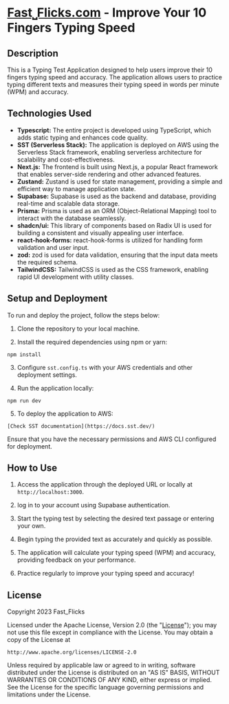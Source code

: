 
# [Fast⎵Flicks.com](https://fast-flicks.com/) - Improve Your 10 Fingers Typing Speed

## Description

This is a Typing Test Application designed to help users improve their 10 fingers typing speed and accuracy. The application allows users to practice typing different texts and measures their typing speed in words per minute (WPM) and accuracy.

## Technologies Used

- **Typescript:** The entire project is developed using TypeScript, which adds static typing and enhances code quality.
- **SST (Serverless Stack):** The application is deployed on AWS using the Serverless Stack framework, enabling serverless architecture for scalability and cost-effectiveness.
- **Next.js:** The frontend is built using Next.js, a popular React framework that enables server-side rendering and other advanced features.
- **Zustand:** Zustand is used for state management, providing a simple and efficient way to manage application state.
- **Supabase:** Supabase is used as the backend and database, providing real-time and scalable data storage.
- **Prisma:** Prisma is used as an ORM (Object-Relational Mapping) tool to interact with the database seamlessly.
- **shadcn/ui:** This library of components based on Radix UI is used for building a consistent and visually appealing user interface.
- **react-hook-forms:** react-hook-forms is utilized for handling form validation and user input.
- **zod:** zod is used for data validation, ensuring that the input data meets the required schema.
- **TailwindCSS:** TailwindCSS is used as the CSS framework, enabling rapid UI development with utility classes.

## Setup and Deployment

To run and deploy the project, follow the steps below:

1. Clone the repository to your local machine.

2. Install the required dependencies using npm or yarn:

```
npm install
```

3. Configure `sst.config.ts` with your AWS credentials and other deployment settings.

4. Run the application locally:

```
npm run dev
```

5. To deploy the application to AWS:

```
[Check SST documentation](https://docs.sst.dev/)
```

Ensure that you have the necessary permissions and AWS CLI configured for deployment.

## How to Use

1. Access the application through the deployed URL or locally at `http://localhost:3000`.

2. log in to your account using Supabase authentication.

3. Start the typing test by selecting the desired text passage or entering your own.

4. Begin typing the provided text as accurately and quickly as possible.

5. The application will calculate your typing speed (WPM) and accuracy, providing feedback on your performance.

6. Practice regularly to improve your typing speed and accuracy!


## License
Copyright 2023 Fast_Flicks

Licensed under the Apache License, Version 2.0 (the "[License](/LICENSE)");
you may not use this file except in compliance with the License.
You may obtain a copy of the License at

    http://www.apache.org/licenses/LICENSE-2.0

Unless required by applicable law or agreed to in writing, software
distributed under the License is distributed on an "AS IS" BASIS,
WITHOUT WARRANTIES OR CONDITIONS OF ANY KIND, either express or implied.
See the License for the specific language governing permissions and
limitations under the License.